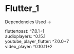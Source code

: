 # Flutter_1

Dependencies Used ->

  fluttertoast: ^7.0.1+1
  <br>audioplayers: ^0.15.1<br>
  youtube_player_flutter: ^7.0.0+7<br>
  video_player: ^0.10.11+2


